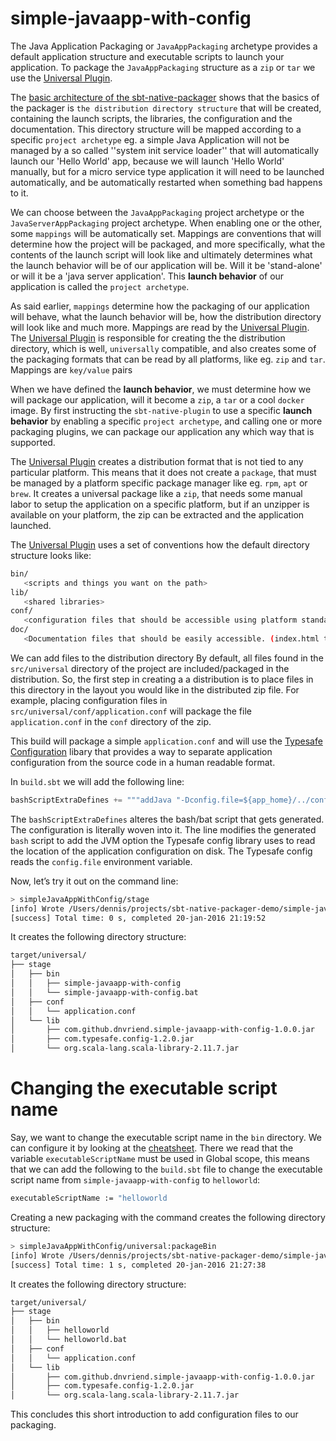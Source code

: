 # simple-javaapp-with-config
The Java Application Packaging or `JavaAppPackaging` archetype provides a default application structure and executable 
scripts to launch your application. To package the `JavaAppPackaging` structure as a `zip` or `tar` we use the 
[Universal Plugin](http://www.scala-sbt.org/sbt-native-packager/formats/universal.html). 

The [basic architecture of the sbt-native-packager](http://www.scala-sbt.org/sbt-native-packager/archetypes/java_app/gettingstarted.html#getting-started)
shows that the basics of the packager is `the distribution directory structure` that will be created, containing the launch scripts, the
libraries, the configuration and the documentation. This directory structure will be mapped according to a specific `project archetype` 
eg. a simple Java Application will not be managed by a so called ''system init service loader'' that will automatically launch our 'Hello World' app,
because we will launch 'Hello World' manually, but for a micro service type application it will need to be launched automatically,
and be automatically restarted when something bad happens to it.
 
We can choose between the `JavaAppPackaging` project archetype or the `JavaServerAppPackaging` project archetype. When enabling one
or the other, some `mappings` will be automatically set. Mappings are conventions that will determine how the project will
be packaged, and more specifically, what the contents of the launch script will look like and ultimately determines what
the launch behavior will be of our application will be. Will it be 'stand-alone' or will it be a 'java server application'. This 
__launch behavior__ of our application is called the `project archetype`.
 
As said earlier, `mappings` determine how the packaging of our application will behave, what the launch behavior will be,
how the distribution directory will look like and much more. Mappings are read by the [Universal Plugin](http://www.scala-sbt.org/sbt-native-packager/formats/universal.html). 
The [Universal Plugin](http://www.scala-sbt.org/sbt-native-packager/formats/universal.html) is responsible for creating the the distribution directory, which is well, `universally` compatible, and also creates 
some of the packaging formats that can be read by all platforms, like eg. `zip` and `tar`. Mappings are `key/value` pairs

When we have defined the __launch behavior__, we must determine how we will package our application, will it become a `zip`,
a `tar` or a cool `docker` image. By first instructing the `sbt-native-plugin` to use a specific __launch behavior__ by
enabling a specific `project archetype`, and calling one or more packaging plugins, we can package our application any which 
way that is supported.

The [Universal Plugin](http://www.scala-sbt.org/sbt-native-packager/formats/universal.html) creates a distribution format that 
is not tied to any particular platform. This means that it does not create a `package`, that must be managed by a 
platform specific package manager like eg. `rpm`, `apt` or `brew`. It creates a universal package like a `zip`, that 
needs some manual labor to setup the application on a specific platform, but if an unzipper is available on your platform, 
the zip can be extracted and the application launched.
                    
The [Universal Plugin](http://www.scala-sbt.org/sbt-native-packager/formats/universal.html) uses a set of conventions 
how the default directory structure looks like:
 
```bash
bin/
   <scripts and things you want on the path>
lib/
   <shared libraries>
conf/
   <configuration files that should be accessible using platform standard config locations.>
doc/
   <Documentation files that should be easily accessible. (index.html treated specially)>
```

We can add files to the distribution directory
By default, all files found in the `src/universal` directory of the project are included/packaged in the distribution.
So, the first step in creating a a distribution is to place files in this directory in the layout you would like 
in the distributed zip file. For example, placing configuration files in `src/universal/conf/application.conf` will
package the file `application.conf` in the `conf` directory of the zip.
 
This build will package a simple `application.conf` and will use the [Typesafe Configuration](https://github.com/typesafehub/config)
libary that provides a way to separate application configuration from the source code in a human readable format.   

In `build.sbt` we will add the following line:

```scala
bashScriptExtraDefines += """addJava "-Dconfig.file=${app_home}/../conf/application.conf""""
```

The `bashScriptExtraDefines` alteres the bash/bat script that gets generated. The configuration is literally woven into it. 
The line modifies the generated `bash` script to add the JVM option the Typesafe config library uses to read the location 
of the application configuration on disk. The Typesafe config reads the `config.file` environment variable.

Now, let’s try it out on the command line:

```bash
> simpleJavaAppWithConfig/stage
[info] Wrote /Users/dennis/projects/sbt-native-packager-demo/simple-javaapp-with-config/target/scala-2.11/simple-javaapp-with-config_2.11-1.0.0.pom
[success] Total time: 0 s, completed 20-jan-2016 21:19:52
```

It creates the following directory structure:

```bash
target/universal/
├── stage
│   ├── bin
│   │   ├── simple-javaapp-with-config
│   │   └── simple-javaapp-with-config.bat
│   ├── conf
│   │   └── application.conf
│   └── lib
│       ├── com.github.dnvriend.simple-javaapp-with-config-1.0.0.jar
│       ├── com.typesafe.config-1.2.0.jar
│       └── org.scala-lang.scala-library-2.11.7.jar
```
                     
# Changing the executable script name
Say, we want to change the executable script name in the `bin` directory. We can configure it
by looking at the [cheatsheet](http://www.scala-sbt.org/sbt-native-packager/archetypes/cheatsheet.html). 
There we read that the variable `executableScriptName` must be used in Global scope, this means that we can add 
the following to the `build.sbt` file to change the executable script name from `simple-javaapp-with-config` to `helloworld`:

```bash
executableScriptName := "helloworld
```

Creating a new packaging with the command creates the following directory structure:

```bash
> simpleJavaAppWithConfig/universal:packageBin
[info] Wrote /Users/dennis/projects/sbt-native-packager-demo/simple-javaapp-with-config/target/scala-2.11/simple-javaapp-with-config_2.11-1.0.0.pom
[success] Total time: 1 s, completed 20-jan-2016 21:27:38
```

It creates the following directory structure:

```bash
target/universal/
├── stage
│   ├── bin
│   │   ├── helloworld
│   │   └── helloworld.bat
│   ├── conf
│   │   └── application.conf
│   └── lib
│       ├── com.github.dnvriend.simple-javaapp-with-config-1.0.0.jar
│       ├── com.typesafe.config-1.2.0.jar
│       └── org.scala-lang.scala-library-2.11.7.jar

```

This concludes this short introduction to add configuration files to our packaging.